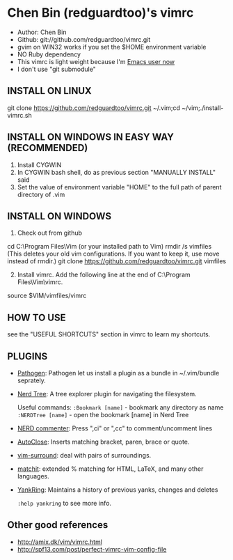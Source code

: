 Chen Bin (redguardtoo)'s vimrc
===================
* Author: Chen Bin
* Github: git://github.com/redguardtoo/vimrc.git
* gvim on WIN32 works if you set the $HOME environment variable
* NO Ruby dependency
* This vimrc is light weight because I'm [Emacs user now](https://github.com/redguardtoo/emacs.d)
* I don't use "git submodule"

INSTALL ON LINUX
--------------------

git clone https://github.com/redguardtoo/vimrc.git ~/.vim;cd ~/vim;./install-vimrc.sh

INSTALL ON WINDOWS IN EASY WAY (RECOMMENDED)
-----------------------------------------------------
1. Install CYGWIN
2. In CYGWIN bash shell, do as previous section "MANUALLY INSTALL" said
3. Set the value of environment variable "HOME" to the full path of parent directory of .vim

INSTALL ON WINDOWS
---------------------------

1. Check out from github

cd C:\Program Files\Vim   (or your installed path to Vim)
rmdir /s vimfiles         (This deletes your old vim configurations. If you want to keep it, use move instead of rmdir.)
git clone https://github.com/redguardtoo/vimrc.git vimfiles

2. Install vimrc. Add the following line at the end of C:\Program Files\Vim\vimrc.

source $VIM/vimfiles/vimrc

HOW TO USE
----------

see the "USEFUL SHORTCUTS" section in vimrc to learn my shortcuts.

PLUGINS
-------

* [Pathogen](http://www.vim.org/scripts/script.php?script_id=2332): Pathogen let us install a plugin as a bundle in ~/.vim/bundle seprately.

* [Nerd Tree](http://www.vim.org/scripts/script.php?script_id=1658): A tree explorer plugin for navigating the filesystem.

  Useful commands:
    `:Bookmark [name]` - bookmark any directory as name
    `:NERDTree [name]` - open the bookmark [name] in Nerd Tree

* [NERD commenter](http://www.vim.org/scripts/script.php?script_id=1218): Press ",ci" or ",cc" to comment/uncomment lines

* [AutoClose](http://www.vim.org/scripts/script.php?script_id=1849):  Inserts matching bracket, paren, brace or quote.

* [vim-surround](https://github.com/tpope/vim-surround/blob/master/doc/surround.txt): deal with pairs of surroundings.

* [matchit](http://www.vim.org/scripts/script.php?script_id=39): extended % matching for HTML, LaTeX, and many other languages. 

* [YankRing](http://www.vim.org/scripts/script.php?script_id=1234): Maintains a history of previous yanks, changes and deletes 
  
  `:help yankring` to see more info.

Other good references
---------------------

* http://amix.dk/vim/vimrc.html
* http://spf13.com/post/perfect-vimrc-vim-config-file
